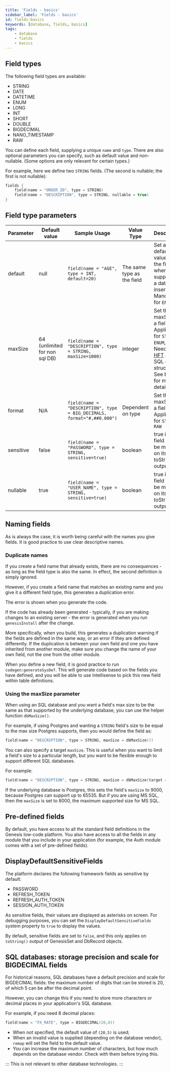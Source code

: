 ```yaml
---
title: 'Fields - basics'
sidebar_label: 'Fields - basics'
id: fields-basics
keywords: [database, fields, basics]
tags:
    - database
    - fields
    - basics
---
```




## Field types

The following field types are available:

* STRING
* DATE
* DATETIME
* ENUM
* LONG
* INT
* SHORT
* DOUBLE
* BIGDECIMAL
* NANO_TIMESTAMP
* RAW

You can define each field, supplying a unique `name` and `type`. There are also optional parameters you can specify, such as default value and non-nullable. (Some options are only relevant for certain types.)

For example, here we define two `STRING` fields. (The second is nullable; the first is not nullable):

```kotlin
fields {
    field(name = "ORDER_ID", type = STRING)
    field(name = "DESCRIPTION", type = STRING, nullable = true)
}
```
## Field type parameters

| Parameter | Default value | Sample Usage | Value Type | Description |
|---|---|---|---|---|
| default | null | `field(name = "AGE", type = INT, default=20)` | The same type as the field | Set a default value for the field where not supplied on a database insert. Mandatory for `ENUM` |
| maxSize | 64 (unlimited for non sql DB) | `field(name = "DESCRIPTION", type = STRING, maxSize=1000)` | integer | Set the maxSize of a field. Applicable for `STRING`, `ENUM`, `RAW`. Needed for [HFT](../../../../getting-started/glossary/glossary/#hft) and SQL data structures. See below for more details |
| format | N/A | `field(name = "DESCRIPTION", type = BIG_DECIMALS, format="#,##0.000")` | Dependent on type | Set the maxSize of a field. Applicable for `STRING`, `RAW`  |
| sensitive | false | `field(name = "PASSWORD", type = STRING, sensitive=true)` | boolean | true if the field should be masked on its toString() output  |
| nullable | true | `field(name = "USER_NAME", type = STRING, sensitive=true)` | boolean | true if the field should be masked on its toString() output  |

## Naming fields

As is always the case, it is worth being careful with the names you give fields. It is good practice to use clear descriptive names.

### Duplicate names

If you create a field name that already exists, there are no consequences - as long as the field type is also the same. In effect, the second definition is simply ignored.

However, if you create a field name that matches an existing name and you give it a different field type, this generates a duplication error.

The error is shown when you generate the code.

If the code has already been generated - typically, if you are making changes to an existing server - the error is generated when you run `genesisInstall` after the change.

More specifically, when you build, this generates a duplication warning if the fields are defined in the same way, or an error if they are defined differently. If the duplication is between your own field and one you have inherited from another module, make sure you change the name of your own field, not the one from the other module.

When you define a new field, it is good practice to run `codegen:generateSysDef`. This will generate code based on the fields you have defined, and you will be able to use Intellisense to pick this new field within table definitions.

### Using the maxSize parameter 

When using an SQL database and you want a field's max size to be the same as that supported by the underlying database, you can use the helper function `dbMaxSize()`.

For example, if using Postgres and wanting a `STRING` field's size to be equal to the max size Postgres supports, then you would define the field as:

```kotlin
field(name = "DESCRIPTION", type = STRING, maxSize = dbMaxSize())
```

You can also specify a target `maxSize`. This is useful when you want to limit a field's size to a particular length, but you want to be flexible enough to support different SQL databases.

For example:

```kotlin
field(name = "DESCRIPTION", type = STRING, maxSize = dbMaxSize(target = 9000))
```
If the underlying database is Postgres, this sets the field's `maxSize` to 9000, because Postgres can support up to 65535. But if you are using MS SQL, then the `maxSize` is set to 8000, the maximum supported size for MS SQL.

## Pre-defined fields

By default, you have access to all the standard field definitions in the Genesis low-code platform. You also have access to all the fields in any module that you include in your application (for example, the Auth module comes with a set of pre-defined fields).

## DisplayDefaultSensitiveFields
The platform declares the following framework fields as sensitive by default: 

- PASSWORD
- REFRESH_TOKEN
- REFRESH_AUTH_TOKEN
- SESSION_AUTH_TOKEN

As sensitive fields, their values are displayed as asterisks on screen. For debugging purposes, you can set the `DisplayDefaultSensitiveFields` system property to `true` to display the values. 

By default, sensitive fields are set to `false`, and this only applies on `toString()` output of GenesisSet and DbRecord objects.

## SQL databases: storage precision and scale for BIGDECIMAL fields

For historical reasons, SQL databases have a default precision and scale for BIGDECIMAL fields: the maximum number of digits that can be stored is 20, of which 5 can be after the decimal point. 

However, you can change this if you need to store more characters or decimal places in your application's SQL database.

For example, if you need 8 decimal places:

```kotlin
field(name = "FX_RATE", type = BIGDECIMAL(20,8))
```

- When not specified, the default value of `(20,5)` is used;
- When an invalid value is supplied (depending on the database vendor), `remap` will set the field to the default value.
- You can increase the maximum number of characters, but how much depends on the database vendor. Check with them before trying this.

:::
This is not relevant to other database technologies.
:::
